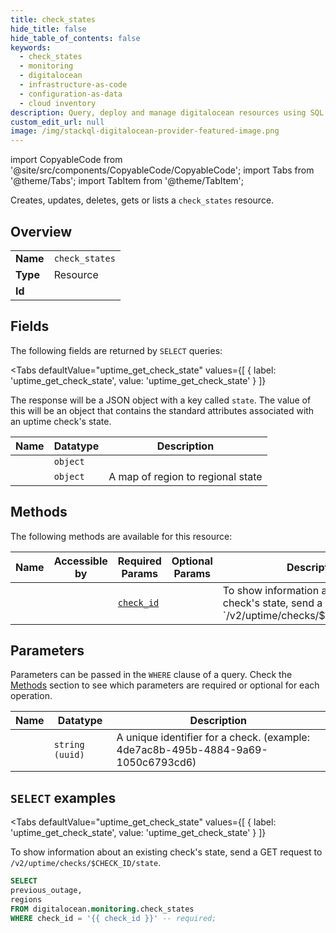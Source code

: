 ```yaml
--- 
title: check_states
hide_title: false
hide_table_of_contents: false
keywords:
  - check_states
  - monitoring
  - digitalocean
  - infrastructure-as-code
  - configuration-as-data
  - cloud inventory
description: Query, deploy and manage digitalocean resources using SQL
custom_edit_url: null
image: /img/stackql-digitalocean-provider-featured-image.png
---
```


import CopyableCode from '@site/src/components/CopyableCode/CopyableCode';
import Tabs from '@theme/Tabs';
import TabItem from '@theme/TabItem';

Creates, updates, deletes, gets or lists a <code>check_states</code> resource.

## Overview
<table><tbody>
<tr><td><b>Name</b></td><td><code>check_states</code></td></tr>
<tr><td><b>Type</b></td><td>Resource</td></tr>
<tr><td><b>Id</b></td><td><CopyableCode code="digitalocean.monitoring.check_states" /></td></tr>
</tbody></table>

## Fields

The following fields are returned by `SELECT` queries:

<Tabs
    defaultValue="uptime_get_check_state"
    values={[
        { label: 'uptime_get_check_state', value: 'uptime_get_check_state' }
    ]}
>
<TabItem value="uptime_get_check_state">

The response will be a JSON object with a key called `state`. The value of this will be an object that contains the standard attributes associated with an uptime check's state.

<table>
<thead>
    <tr>
    <th>Name</th>
    <th>Datatype</th>
    <th>Description</th>
    </tr>
</thead>
<tbody>
<tr>
    <td><CopyableCode code="previous_outage" /></td>
    <td><code>object</code></td>
    <td></td>
</tr>
<tr>
    <td><CopyableCode code="regions" /></td>
    <td><code>object</code></td>
    <td>A map of region to regional state</td>
</tr>
</tbody>
</table>
</TabItem>
</Tabs>

## Methods

The following methods are available for this resource:

<table>
<thead>
    <tr>
    <th>Name</th>
    <th>Accessible by</th>
    <th>Required Params</th>
    <th>Optional Params</th>
    <th>Description</th>
    </tr>
</thead>
<tbody>
<tr>
    <td><a href="#uptime_get_check_state"><CopyableCode code="uptime_get_check_state" /></a></td>
    <td><CopyableCode code="select" /></td>
    <td><a href="#parameter-check_id"><code>check_id</code></a></td>
    <td></td>
    <td>To show information about an existing check's state, send a GET request to `/v2/uptime/checks/$CHECK_ID/state`.</td>
</tr>
</tbody>
</table>

## Parameters

Parameters can be passed in the `WHERE` clause of a query. Check the [Methods](#methods) section to see which parameters are required or optional for each operation.

<table>
<thead>
    <tr>
    <th>Name</th>
    <th>Datatype</th>
    <th>Description</th>
    </tr>
</thead>
<tbody>
<tr id="parameter-check_id">
    <td><CopyableCode code="check_id" /></td>
    <td><code>string (uuid)</code></td>
    <td>A unique identifier for a check. (example: 4de7ac8b-495b-4884-9a69-1050c6793cd6)</td>
</tr>
</tbody>
</table>

## `SELECT` examples

<Tabs
    defaultValue="uptime_get_check_state"
    values={[
        { label: 'uptime_get_check_state', value: 'uptime_get_check_state' }
    ]}
>
<TabItem value="uptime_get_check_state">

To show information about an existing check's state, send a GET request to `/v2/uptime/checks/$CHECK_ID/state`.

```sql
SELECT
previous_outage,
regions
FROM digitalocean.monitoring.check_states
WHERE check_id = '{{ check_id }}' -- required;
```
</TabItem>
</Tabs>
